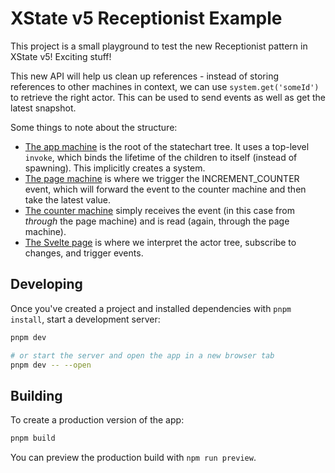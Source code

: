 # XState v5 Receptionist Example

This project is a small playground to test the new Receptionist pattern 
in XState v5! Exciting stuff!

This new API will help us clean up references - instead of storing 
references to other machines in context, we can use `system.get('someId')`
to retrieve the right actor. This can be used to send events as well as 
get the latest snapshot.

Some things to note about the structure:
- [The app machine](./src/machines/app.machine.ts) is the root of the statechart tree. It uses a top-level `invoke`, which binds the lifetime of the children to itself (instead of spawning). This implicitly creates a system.
- [The page machine](./src/machines/page.machine.ts) is where we trigger the INCREMENT_COUNTER event, which will forward the event to the counter machine and then take the latest value.
- [The counter machine](./src/machines/page.machine.ts) simply receives the event (in this case from _through_ the page machine) and is read (again, through the page machine).
- [The Svelte page](./src/routes/+page.svelte) is where we interpret the actor tree, subscribe to changes, and trigger events.

## Developing

Once you've created a project and installed dependencies with `pnpm install`, start a development server:

```bash
pnpm dev

# or start the server and open the app in a new browser tab
pnpm dev -- --open
```

## Building

To create a production version of the app:

```bash
pnpm build
```

You can preview the production build with `npm run preview`.
